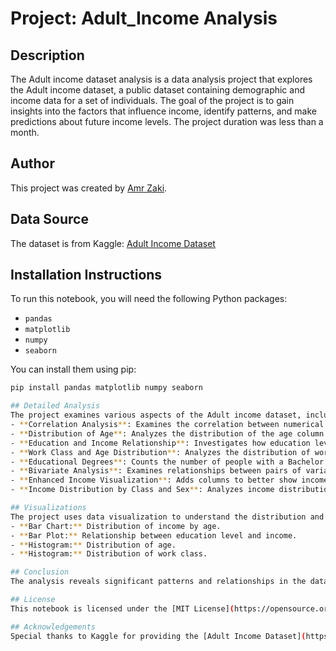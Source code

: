 # Project: Adult_Income Analysis

## Description
The Adult income dataset analysis is a data analysis project that explores the Adult income dataset, a public dataset containing demographic and income data for a set of individuals. The goal of the project is to gain insights into the factors that influence income, identify patterns, and make predictions about future income levels. The project duration was less than a month.

## Author
This project was created by [Amr Zaki](https://www.linkedin.com/in/amr-zaki-16924a217/).

## Data Source
The dataset is from Kaggle: [Adult Income Dataset](https://www.kaggle.com/wenruliu/adult-income-dataset)

## Installation Instructions
To run this notebook, you will need the following Python packages:
- `pandas`
- `matplotlib`
- `numpy`
- `seaborn`

You can install them using pip:
```bash
pip install pandas matplotlib numpy seaborn

## Detailed Analysis
The project examines various aspects of the Adult income dataset, including:
- **Correlation Analysis**: Examines the correlation between numerical variables using a correlation matrix and heatmap.
- **Distribution of Age**: Analyzes the distribution of the age column.
- **Education and Income Relationship**: Investigates how education level affects income.
- **Work Class and Age Distribution**: Analyzes the distribution of work class and age.
- **Educational Degrees**: Counts the number of people with a Bachelor's or Master's degree.
- **Bivariate Analysis**: Examines relationships between pairs of variables.
- **Enhanced Income Visualization**: Adds columns to better show income values and visualizes the distribution.
- **Income Distribution by Class and Sex**: Analyzes income distribution across different classes and sexes.

## Visualizations
The project uses data visualization to understand the distribution and relationships within the dataset. Examples include:
- **Bar Chart:** Distribution of income by age.
- **Bar Plot:** Relationship between education level and income.
- **Histogram:** Distribution of age.
- **Histogram:** Distribution of work class.

## Conclusion
The analysis reveals significant patterns and relationships in the dataset, providing insights into income distribution and factors influencing income levels. The visualizations and detailed analysis contribute to a deeper understanding of the data and its implications.

## License
This notebook is licensed under the [MIT License](https://opensource.org/licenses/MIT). You are free to use, modify, and distribute this notebook under the terms of the license.

## Acknowledgements
Special thanks to Kaggle for providing the [Adult Income Dataset](https://www.kaggle.com/wenruliu/adult-income-dataset).
